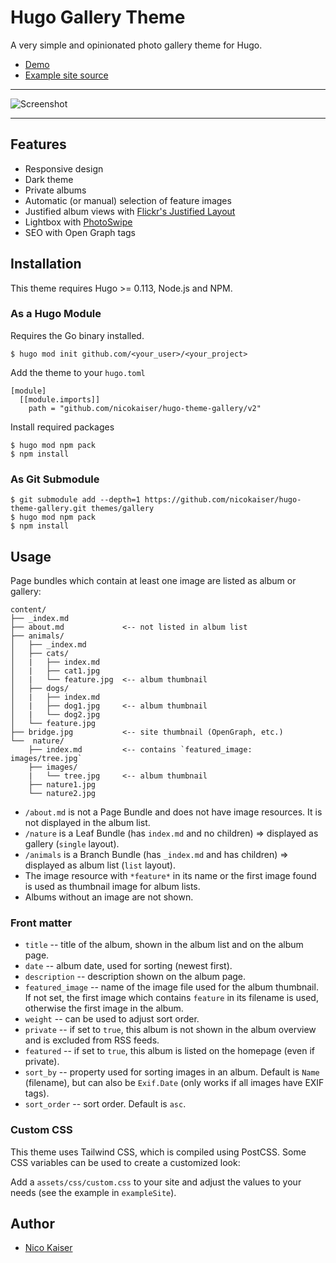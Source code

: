 # Hugo Gallery Theme

A very simple and opinionated photo gallery theme for Hugo.

- [Demo](https://hugo-gallery-example.netlify.com)
- [Example site source](exampleSite)

---

![Screenshot](https://github.com/nicokaiser/hugo-theme-gallery/raw/main/images/screenshot.jpg)

---

## Features

- Responsive design
- Dark theme
- Private albums
- Automatic (or manual) selection of feature images
- Justified album views with [Flickr's Justified Layout](https://github.com/flickr/justified-layout)
- Lightbox with [PhotoSwipe](https://photoswipe.com/)
- SEO with Open Graph tags

## Installation

This theme requires Hugo >= 0.113, Node.js and NPM.

### As a Hugo Module

Requires the Go binary installed.

```
$ hugo mod init github.com/<your_user>/<your_project>
```

Add the theme to your `hugo.toml`

```
[module]
  [[module.imports]]
    path = "github.com/nicokaiser/hugo-theme-gallery/v2"
```

Install required packages

```
$ hugo mod npm pack
$ npm install
```

### As Git Submodule

```
$ git submodule add --depth=1 https://github.com/nicokaiser/hugo-theme-gallery.git themes/gallery
$ hugo mod npm pack
$ npm install
```

## Usage

Page bundles which contain at least one image are listed as album or gallery:

```
content/
├── _index.md
├── about.md             <-- not listed in album list
├── animals/
│   ├── _index.md
│   ├── cats/
│   |   ├── index.md
│   |   ├── cat1.jpg
│   |   └── feature.jpg  <-- album thumbnail
│   ├── dogs/
│   |   ├── index.md
│   |   ├── dog1.jpg     <-- album thumbnail
│   |   └── dog2.jpg
│   └── feature.jpg
├── bridge.jpg           <-- site thumbnail (OpenGraph, etc.)
└──  nature/
    ├── index.md         <-- contains `featured_image: images/tree.jpg`
    ├── images/
    |   └── tree.jpg     <-- album thumbnail
    ├── nature1.jpg
    └── nature2.jpg
```

- `/about.md` is not a Page Bundle and does not have image resources. It is not displayed in the album list.
- `/nature` is a Leaf Bundle (has `index.md` and no children) => displayed as gallery (`single` layout).
- `/animals` is a Branch Bundle (has `_index.md` and has children) => displayed as album list (`list` layout).
- The image resource with `*feature*` in its name or the first image found is used as thumbnail image for album lists.
- Albums without an image are not shown.

### Front matter

- `title` -- title of the album, shown in the album list and on the album page.
- `date` -- album date, used for sorting (newest first).
- `description` -- description shown on the album page.
- `featured_image` -- name of the image file used for the album thumbnail. If not set, the first image which contains `feature` in its filename is used, otherwise the first image in the album.
- `weight` -- can be used to adjust sort order.
- `private` -- if set to `true`, this album is not shown in the album overview and is excluded from RSS feeds.
- `featured` -- if set to `true`, this album is listed on the homepage (even if private).
- `sort_by` -- property used for sorting images in an album. Default is `Name` (filename), but can also be `Exif.Date` (only works if all images have EXIF tags).
- `sort_order` -- sort order. Default is `asc`.

### Custom CSS

This theme uses Tailwind CSS, which is compiled using PostCSS. Some CSS variables can be used to create a customized look:

Add a `assets/css/custom.css` to your site and adjust the values to your needs (see the example in `exampleSite`).

## Author

- [Nico Kaiser](https://kaiser.me/)
